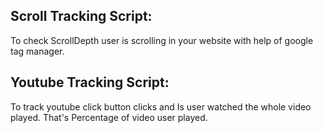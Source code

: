 Scroll Tracking Script:
-----------------------
To check ScrollDepth user is scrolling in your website with help of google tag manager.

Youtube Tracking Script:
------------------------
To track youtube click button clicks and Is user watched the whole video played. That's Percentage of video user played.